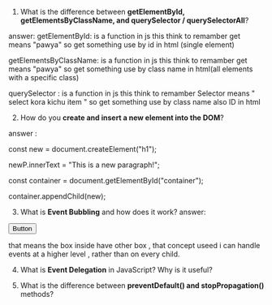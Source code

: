 1. What is the difference between **getElementById, getElementsByClassName, and querySelector / querySelectorAll**?

answer: 
getElementById: is a function in js this think to remamber get means "pawya" so get something use by  id in html (single element)

getElementsByClassName: is a function in js this think to remamber get means "pawya" so get something use by  class name  in html(all elements with a specific class)

querySelector :  is a function in js this think to remamber Selector means " select kora kichu item " so get something use by  class name also ID  in html


2. How do you **create and insert a new element into the DOM**?

answer :  


const new = document.createElement("h1");


newP.innerText = "This is a new paragraph!";



const container = document.getElementById("container");


container.appendChild(new);  


3. What is **Event Bubbling** and how does it work? 
 answer:

 <div id="parent">
  <button id="child">Button</button>
</div>

<script>
document.getElementById("child").addEventListener("click", () => {
  alert("Child clicked");
});

document.getElementById("parent").addEventListener("click", () => {
  alert("Parent clicked");
}); </script>

that means the box inside have other box , that concept useed i can handle events at a higher level , rather than on every child.


4. What is **Event Delegation** in JavaScript? Why is it useful?


5. What is the difference between **preventDefault() and stopPropagation()** methods?